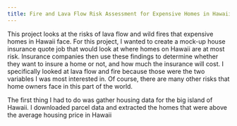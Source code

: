 ```yaml
---
title: Fire and Lava Flow Risk Assessment for Expensive Homes in Hawaii
---
```


This project looks at the risks of lava flow and wild fires that expensive homes in Hawaii face. For this project, I wanted to create a mock-up house insurance quote job that would look at where homes on Hawaii are at most risk. Insurance companies then use these findings to determine whether they want to insure a home or not, and how much the insurance will cost. I specifically looked at lava flow and fire because those were the two variables I was most interested in. Of course, there are many other risks that home owners face in this part of the world. 

The first thing I had to do was gather housing data for the big island of Hawaii. I downloaded parcel data and extracted the homes that were above the average housing price in Hawaii

